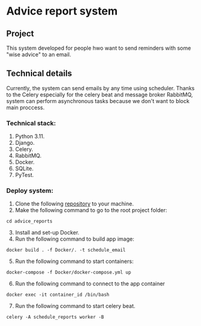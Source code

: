 # Advice report system
## Project
This system developed for people hwo want to send reminders with some "wise advice" to an email. 
## Technical details
Currently, the system can send emails by any time using scheduler. Thanks to the Celery especially for the celery beat and message broker RabbitMQ, system can perform asynchronous tasks because we don't want to block main proccess.
### Technical stack:
1. Python 3.11.
2. Django.
3. Celery.
4. RabbitMQ.
5. Docker.
6. SQLite.
7. PyTest.
### Deploy system:
1. Clone the following [repository](https://github.com/DaniilStepanov2000/advice_reports) to your machine.
2. Make the following command to go to the root project folder:
```
cd advice_reports
```
3. Install and set-up Docker.
4. Run the following command to build app image:
```
docker build . -f Docker/. -t schedule_email
```
5. Run the following command to start containers:
```
docker-compose -f Docker/docker-compose.yml up
```
6. Run the following command to connect to the app container
```
docker exec -it container_id /bin/bash
```
7. Run the following command to start celery beat.
```
celery -A schedule_reports worker -B
```
